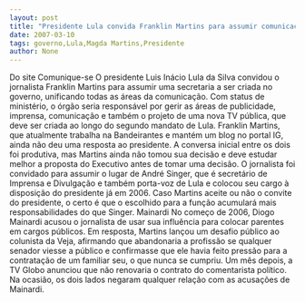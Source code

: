 ```yaml
---
layout: post
title: "Presidente Lula convida Franklin Martins para assumir comunicação do governo"
date: 2007-03-10
tags: governo,Lula,Magda Martins,Presidente
author: None
---
```

Do site Comunique-se
O presidente Luis Inácio Lula da Silva convidou o jornalista Franklin Martins para assumir uma secretaria a ser criada no governo, unificando todas as áreas da comunicação. 
Com status de ministério, o órgão seria responsável por gerir as áreas de publicidade, imprensa, comunicação e também o projeto de uma nova TV pública, que deve ser criada ao longo do segundo mandato de Lula.
Franklin Martins, que atualmente trabalha na Bandeirantes e mantém um blog no portal IG, ainda não deu uma resposta ao presidente. 
A conversa inicial entre os dois foi produtiva, mas Martins ainda não tomou sua decisão e deve estudar melhor a proposta do Executivo antes de tomar uma decisão.
O jornalista foi convidado para assumir o lugar de André Singer, que é secretário de Imprensa e Divulgação e também porta-voz de Lula e colocou seu cargo à disposição do presidente já em 2006. Caso Martins aceite ou não o convite do presidente, o certo é que o escolhido para a função acumulará mais responsabilidades do que Singer.
Mainardi
No começo de 2006, Diogo Mainardi acusou o jornalista de usar sua influência para colocar parentes em cargos públicos. Em resposta, Martins lançou um desafio público ao colunista da Veja, afirmando que abandonaria a profissão se qualquer senador viesse a público e confirmasse que ele havia feito pressão para a contratação de um familiar seu, o que nunca se cumpriu. Um mês depois, a TV Globo anunciou que não renovaria o contrato do comentarista político. Na ocasião, os dois lados negaram qualquer relação com as acusações de Mainardi. 